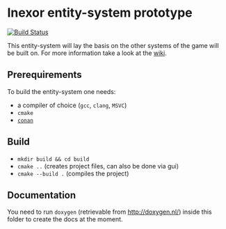 # Inexor entity-system prototype
[![Build Status](https://travis-ci.org/inexorgame/entity-system.svg?branch=master)](https://travis-ci.org/inexorgame/entity-system)

This entity-system will lay the basis on the other systems of the game will be built on.
For more information take a look at the [wiki](https://inexor.org/wiki/features/entities/#the-goal).

## Prerequirements

To build the entity-system one needs:

- a compiler of choice (`gcc`, `clang`, `MSVC`)
- `cmake`
- [`conan`](https://conan.io)

## Build

- `mkdir build && cd build`
- `cmake ..` (creates project files, can also be done via gui)
- `cmake --build .` (compiles the project)

## Documentation

You need to run `doxygen` (retrievable from http://doxygen.nl/) inside this folder to create the docs at the moment.
